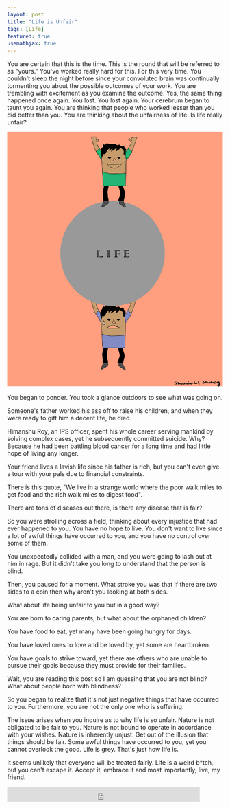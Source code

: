```yaml
---
layout: post
title: "Life is Unfair"
tags: [Life]
featured: true
usemathjax: true
---
```

You are certain that this is the time.  This is the round that will be referred to as "yours." You've worked really hard for this. For this very time. You couldn't sleep the night before since your convoluted brain was continually tormenting you about the possible outcomes of your work. You are trembling with excitement as you examine the outcome. Yes, the same thing happened once again. You lost. You lost again. Your cerebrum began to taunt you again. You are thinking that people who worked lesser than you did better than you. You are thinking about the unfairness of life. Is life really unfair?

![unfairness](/assets/images/unfair.png)


You began to ponder. You took a glance outdoors to see what was going on.

Someone's father worked his ass off to raise his children, and when they were ready to gift him a decent life, he died.

Himanshu Roy, an IPS officer, spent his whole career serving mankind by solving complex cases, yet he subsequently committed suicide. Why? Because he had been battling blood cancer for a long time and had little hope of living any longer.

Your friend lives a lavish life since his father is rich, but you can't even give a tour with your pals due to financial constraints.

There is this quote, "We live in a strange world where the poor walk miles to get food and the rich walk miles to digest food".

There are tons of diseases out there, is there any disease that is fair?

So you were strolling across a field, thinking about every injustice that had ever happened to you. You have no hope to live. You don't want to live since a lot of awful things have occurred to you, and you have no control over some of them.

You unexpectedly collided with a man, and you were going to lash out at him in rage. But it didn't take you long to understand that the person is blind.

Then, you paused for a moment. What stroke you was that If there are two sides to a coin then why aren't you looking at both sides.

What about life being unfair to you but in a good way?

You are born to caring parents, but what about the orphaned children?

You have food to eat, yet many have been going hungry for days.

You have loved ones to love and be loved by, yet some are heartbroken.

You have goals to strive toward, yet there are others who are unable to pursue their goals because they must provide for their families.

Wait, you are reading this post so I am guessing that you are not blind? What about people born with blindness?

So you began to realize that it's not just negative things that have occurred to you. Furthermore, you are not the only one who is suffering.

The issue arises when you inquire as to why life is so unfair. Nature is not obligated to be fair to you. Nature is not bound to operate in accordance with your wishes. Nature is inherently unjust. Get out of the illusion that things should be fair. Some awful things have occurred to you, yet you cannot overlook the good. Life is grey. That's just how life is. 

It seems unlikely that everyone will be treated fairly. Life is a weird b*tch, but you can't escape it. Accept it, embrace it and most importantly, live, my friend.

<iframe src="https://www.facebook.com/plugins/like.php?href=https%3A%2F%2Fshahjalalshohag.github.io%2Fblog%2Flife-is-unfair%2F&width=450&layout=standard&action=like&size=small&share=true&height=35&appId" width="450" height="35" style="border:none;overflow:hidden" scrolling="no" frameborder="0" allowfullscreen="true" allow="autoplay; clipboard-write; encrypted-media; picture-in-picture; web-share"></iframe>

<div id="fb-root"></div>
<script async defer crossorigin="anonymous" src="https://connect.facebook.net/en_US/sdk.js#xfbml=1&version=v12.0" nonce="KPLP62BC"></script>

<div class="fb-comments" data-href="https://shahjalalshohag.github.io/blog/life-is-unfair/" data-width="" data-numposts="5"></div>